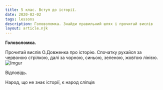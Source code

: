 ```yaml
---
title: 5 клас. Вступ до історії.
date: 2020-02-02
tags: lessons
description: Головоломка. Знайди правильний шлях і прочитай вислів
layout: article.njk
---
```


**Головоломка.**

Прочитай вислів О.Довженка про історію. 
Спочатку рухайся за червоною стрілкою, далі за чорною, синьою, зеленою, жовтою лінією.
![Imgur](https://i.imgur.com/7m9gMRy.png)

Відповідь.


Народ, що не знає історії, є народ сліпців
